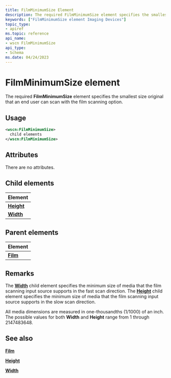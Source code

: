 ```yaml
---
title: FilmMinimumSize Element
description: The required FilmMinimumSize element specifies the smallest size original that an end user can scan with the film scanning option.
keywords: ["FilmMinimumSize element Imaging Devices"]
topic_type:
- apiref
ms.topic: reference
api_name:
- wscn FilmMinimumSize
api_type:
- Schema
ms.date: 04/24/2023
---
```


# FilmMinimumSize element

The required **FilmMinimumSize** element specifies the smallest size original that an end user can scan with the film scanning option.

## Usage

```xml
<wscn:FilmMinimumSize>
  child elements
</wscn:FilmMinimumSize>
```

## Attributes

There are no attributes.

## Child elements

| Element |
|--|
| [**Height**](height.md) |
| [**Width**](width.md) |

## Parent elements

| Element |
|--|
| [**Film**](film.md) |

## Remarks

The [**Width**](width.md) child element specifies the minimum size of media that the film scanning input source supports in the fast scan direction. The [**Height**](height.md) child element specifies the minimum size of media that the film scanning input source supports in the slow scan direction.

All media dimensions are measured in one-thousandths (1/1000) of an inch. The possible values for both **Width** and **Height** range from 1 through 2147483648.

## See also

[**Film**](film.md)

[**Height**](height.md)

[**Width**](width.md)
